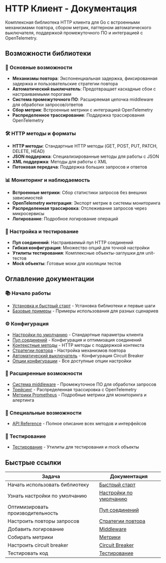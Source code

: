 # HTTP Клиент - Документация

Комплексная библиотека HTTP клиента для Go с встроенными механизмами повтора, сбором метрик, паттерном автоматического выключателя, поддержкой промежуточного ПО и интеграцией с OpenTelemetry.

## Возможности библиотеки

### 🚀 Основные возможности
- **Механизмы повтора**: Экспоненциальная задержка, фиксированная задержка и пользовательские стратегии повтора
- **Автоматический выключатель**: Предотвращает каскадные сбои с настраиваемыми порогами
- **Система промежуточного ПО**: Расширяемая цепочка middleware для обработки запросов/ответов
- **Сбор метрик**: Встроенные метрики с интеграцией OpenTelemetry
- **Распределенное трассирование**: Поддержка трассирования OpenTelemetry

### 🛠 HTTP методы и форматы
- **HTTP методы**: Стандартные HTTP методы (GET, POST, PUT, PATCH, DELETE, HEAD)
- **JSON поддержка**: Специализированные методы для работы с JSON
- **XML поддержка**: Методы для работы с XML
- **Потоковая передача**: Поддержка больших запросов и ответов

### 📊 Мониторинг и наблюдаемость
- **Встроенные метрики**: Сбор статистики запросов без внешних зависимостей
- **OpenTelemetry интеграция**: Экспорт метрик в системы мониторинга
- **Распределенная трассировка**: Отслеживание запросов через микросервисы
- **Логирование**: Подробное логирование операций

### 🔧 Настройка и тестирование
- **Пул соединений**: Настраиваемый пул HTTP соединений
- **Гибкая конфигурация**: Множество опций для точной настройки
- **Утилиты тестирования**: Комплексные объекты-заглушки для unit-тестов
- **Mock объекты**: Готовые моки для изоляции тестов

## Оглавление документации

### 📚 Начало работы
- [Установка и быстрый старт](quick-start.md) - Установка библиотеки и первые шаги
- [Базовые примеры](examples.md) - Примеры использования для разных сценариев

### ⚙️ Конфигурация
- [Настройки по умолчанию](default-settings.md) - Стандартные параметры клиента
- [Пул соединений](connection-pool.md) - Конфигурация и оптимизация соединений
- [Контекстные методы](context-methods.md) - HTTP методы с поддержкой контекста
- [Стратегии повтора](retry-strategies.md) - Настройка механизмов повтора
- [Автоматический выключатель](circuit-breaker.md) - Конфигурация Circuit Breaker
- [Опции конфигурации](configuration.md) - Все доступные опции настройки

### 🔌 Расширенные возможности
- [Система middleware](middleware.md) - Промежуточное ПО для обработки запросов
- [Трейсинг](tracing.md) - Распределенная трассировка с OpenTelemetry
- [Метрики Prometheus](metrics.md) - Подробные метрики для мониторинга и алертинга

### 🌊 Специальные возможности

- [API Reference](api-reference.md) - Полное описание всех методов и интерфейсов

### 🧪 Тестирование
- [Тестирование](testing.md) - Утилиты для тестирования и mock объекты


## Быстрые ссылки

| Задача | Документация |
|--------|-------------|
| Начать использовать библиотеку | [Быстрый старт](quick-start.md) |
| Узнать настройки по умолчанию | [Настройки по умолчанию](default-settings.md) |
| Оптимизировать производительность | [Пул соединений](connection-pool.md) |
| Настроить повторы запросов | [Стратегии повтора](retry-strategies.md) |
| Добавить логирование | [Middleware](middleware.md#логирование) |
| Собирать метрики | [Метрики](metrics.md) |
| Настроить circuit breaker | [Circuit Breaker](circuit-breaker.md) |
| Тестировать код | [Тестирование](testing.md) |
